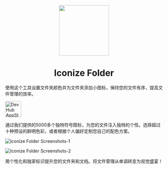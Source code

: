 <div align="center">
	<br />
	<br />
	<img src="https://github.com/jaywcjlove/IconizeFolder/assets/1680273/6da84ad5-680e-41dc-840d-0f2e4de56ecc" width="160" height="160">
	<h1>Iconize Folder</h1>
</div>

使用这个工具设置文件夹颜色并为文件夹添加小图标，保持您的文件有序，提高文件管理的效率。

<a target="_blank" href="https://apps.apple.com/app/iconize-folder/id6478772538" title="Iconize Folder for macOS">
  <img alt="DevHub AppStore" src="https://tools.applemediaservices.com/api/badges/download-on-the-mac-app-store/black/en-us?size=250x83&amp;releaseDate=1705968000" height="51">
</a>

通过我们提供的5000多个独特符号图标，为您的文件注入独特的个性。选择超过十种预设的鲜明色彩，或者根据个人偏好定制您自己的配色方案。

![Iconize Folder Screenshots-1](https://github.com/jaywcjlove/IconizeFolder/assets/1680273/ca8da5ee-485f-4925-8c97-70b6fb35c0ef)

![Iconize Folder Screenshots-2](https://github.com/jaywcjlove/IconizeFolder/assets/1680273/022c29cb-f934-4d56-a811-5164b88a5f8e)

用个性化和独家标识提升您的文件夹和文档。将文件管理从单调转变为视觉盛宴！
